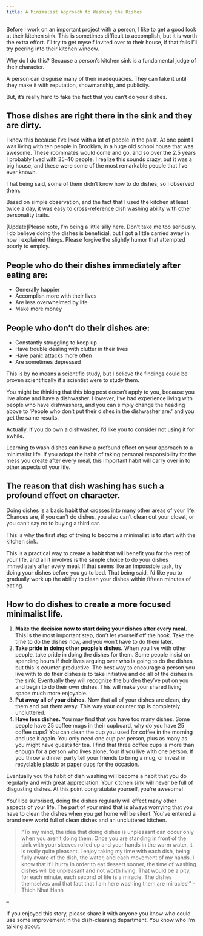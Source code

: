 ```yaml
---
title: A Minimalist Approach to Washing the Dishes
---
```


Before I work on an important project with a person, I like to get a good look
at their kitchen sink. This is sometimes difficult to accomplish, but it is
worth the extra effort. I’ll try to get myself invited over to their house, if
that fails I’ll try peering into their kitchen window.

Why do I do this? Because a person’s kitchen sink is a fundamental judge of
their character.

A person can disguise many of their inadequacies. They can fake it until they
make it with reputation, showmanship, and publicity.

But, it’s really hard to fake the fact that you can’t do your dishes.

<h2>Those dishes are right there in the sink and they are dirty.</h2>

I know this because I’ve lived with a lot of people in the past. At one point
I was living with ten people in Brooklyn, in a huge old school house that was
awesome. These roommates would come and go, and so over the 2.5 years I
probably lived with 35-40 people. I realize this sounds crazy, but it was a
big house, and these were some of the most remarkable people that I’ve ever
known.

That being said, some of them didn’t know how to do dishes, so I observed
them.

Based on simple observation, and the fact that I used the kitchen at least
twice a day, it was easy to cross-reference dish washing ability with other
personality traits.

[Update]Please note, I’m being a little silly here. Don’t take me too
seriously. I do believe doing the dishes is beneficial, but I got a little
carried away in how I explained things. Please forgive the slightly humor that
attempted poorly to employ.

<h2>People who do their dishes immediately after eating are:</h2>

  * Generally happier
  * Accomplish more with their lives
  * Are less overwhelmed by life
  * Make more money

<h2>People who don’t do their dishes are:</h2>

  * Constantly struggling to keep up
  * Have trouble dealing with clutter in their lives
  * Have panic attacks more often
  * Are sometimes depressed

This is by no means a scientific study, but I believe the findings could be
proven scientifically if a scientist were to study them.

You might be thinking that this blog post doesn’t apply to you, because you
live alone and have a dishwasher. However, I’ve had experience living with
people who have dishwashers, and you can simply change the heading above to
‘People who don’t put their dishes in the dishwasher are:’ and you get the
same results.

Actually, if you do own a dishwasher, I’d like you to consider not using it
for awhile.

Learning to wash dishes can have a profound effect on your approach to a
minimalist life. If you adopt the habit of taking personal responsibility for
the mess you create after every meal, this important habit will carry over in
to other aspects of your life.

<h2>The reason that dish washing has such a profound effect on character.</h2>

Doing dishes is a basic habit that crosses into many other areas of your life.
Chances are, if you can’t do dishes, you also can’t clean out your closet, or
you can’t say no to buying a third car.

This is why the first step of trying to become a minimalist is to start with
the kitchen sink.

This is a practical way to create a habit that will benefit you for the rest
of your life, and all it involves is the simple choice to do your dishes
immediately after every meal. If that seems like an impossible task, try doing
your dishes before you go to bed. That being said, I’d like you to gradually
work up the ability to clean your dishes within fifteen minutes of eating.

<h2>How to do dishes to create a more focused minimalist life.</h2>

  1. **Make the decision now to start doing your dishes after every meal.** This is the most important step, don’t let yourself off the hook. Take the time to do the dishes now, and you won’t have to do them later.
  2. **Take pride in doing other people’s dishes.** When you live with other people, take pride in doing the dishes for them. Some people insist on spending hours if their lives arguing over who is going to do the dishes, but this is counter-productive. The best way to encourage a person you live with to do their dishes is to take initiative and do all of the dishes in the sink. Eventually they will recognize the burden they’ve put on you and begin to do their own dishes. This will make your shared living space much more enjoyable.
  3. **Put away all of your dishes.** Now that all of your dishes are clean, dry them and put them away. This way your counter top is completely uncluttered.
  4. **Have less dishes.** You may find that you have too many dishes. Some people have 25 coffee mugs in their cupboard, why do you have 25 coffee cups? You can clean the cup you used for coffee in the morning and use it again. You only need one cup per person, plus as many as you might have guests for tea. I find that three coffee cups is more than enough for a person who lives alone, four if you live with one person. If you throw a dinner party tell your friends to bring a mug, or invest in recyclable plastic or paper cups for the occasion.

Eventually you the habit of dish washing will become a habit that you do
regularly and with great appreciation. Your kitchen sink will never be full of
disgusting dishes. At this point congratulate yourself, you’re awesome!

You’ll be surprised, doing the dishes regularly will effect many other aspects
of your life. The part of your mind that is always worrying that you have to
clean the dishes when you get home will be silent. You’ve entered a brand new
world full of clean dishes and an uncluttered kitchen.

> “To my mind, the idea that doing dishes is unpleasant can occur only when
you aren’t doing them. Once you are standing in front of the sink with your
sleeves rolled up and your hands in the warm water, it is really quite
pleasant. I enjoy taking my time with each dish, being fully aware of the
dish, the water, and each movement of my hands. I know that if I hurry in
order to eat dessert sooner, the time of washing dishes will be unpleasant and
not worth living. That would be a pity, for each minute, each second of life
is a miracle. The dishes themselves and that fact that I am here washing them
are miracles!” -Thich Nhat Hanh

–

If you enjoyed this story, please share it with anyone you know who could use
some improvement in the dish-cleaning department. You know who I’m talking
about.
